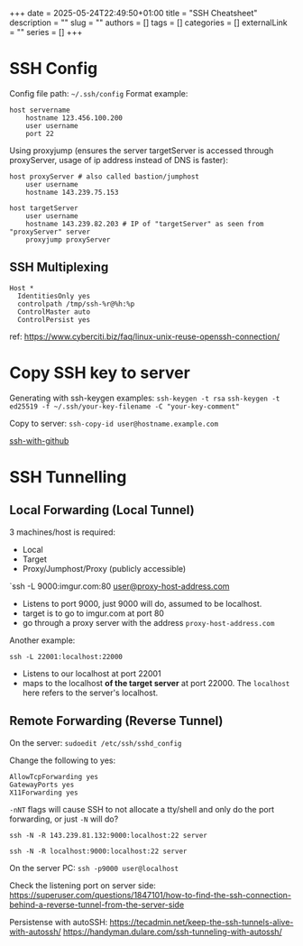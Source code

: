 +++ 
date = 2025-05-24T22:49:50+01:00
title = "SSH Cheatsheet"
description = ""
slug = ""
authors = []
tags = []
categories = []
externalLink = ""
series = []
+++

# SSH Config

Config file path: `~/.ssh/config`
Format example:

```
host servername
    hostname 123.456.100.200
    user username
    port 22
```

Using proxyjump (ensures the server targetServer is accessed through proxyServer, usage of ip address instead of DNS is faster):

```
host proxyServer # also called bastion/jumphost
    user username
    hostname 143.239.75.153

host targetServer
    user username
    hostname 143.239.82.203 # IP of "targetServer" as seen from "proxyServer" server
    proxyjump proxyServer
```

## SSH Multiplexing

```
Host *
  IdentitiesOnly yes
  controlpath /tmp/ssh-%r@%h:%p
  ControlMaster auto
  ControlPersist yes
```

ref: https://www.cyberciti.biz/faq/linux-unix-reuse-openssh-connection/

# Copy SSH key to server

Generating with ssh-keygen examples:
`ssh-keygen -t rsa`
`ssh-keygen -t ed25519 -f ~/.ssh/your-key-filename -C "your-key-comment"`

Copy to server:
`ssh-copy-id user@hostname.example.com`

[ssh-with-github](/posts/ssh-with-github/)

# SSH Tunnelling

## Local Forwarding (Local Tunnel)

3 machines/host is required:

- Local
- Target
- Proxy/Jumphost/Proxy (publicly accessible)

`ssh -L 9000:imgur.com:80 user@proxy-host-address.com

- Listens to port 9000, just 9000 will do, assumed to be localhost.
- target is to go to imgur.com at port 80
- go through a proxy server with the address `proxy-host-address.com`

Another example:

`ssh -L 22001:localhost:22000`

- Listens to our localhost at port 22001
- maps to the localhost **of the target server** at port 22000. The `localhost` here refers to the server's localhost.

## Remote Forwarding (Reverse Tunnel)

On the server: `sudoedit /etc/ssh/sshd_config`

Change the following to yes:

```
AllowTcpForwarding yes
GatewayPorts yes
X11Forwarding yes
```

`-nNT` flags will cause SSH to not allocate a tty/shell and only do the port forwarding, or just `-N` will do?

`ssh -N -R 143.239.81.132:9000:localhost:22 server`

`ssh -N -R localhost:9000:localhost:22 server`

On the server PC: `ssh -p9000 user@localhost`

Check the listening port on server side:
https://superuser.com/questions/1847101/how-to-find-the-ssh-connection-behind-a-reverse-tunnel-from-the-server-side

Persistense with autoSSH:
https://tecadmin.net/keep-the-ssh-tunnels-alive-with-autossh/
https://handyman.dulare.com/ssh-tunneling-with-autossh/
